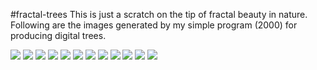#fractal-trees
This is just a scratch on the tip of fractal beauty in nature. Following are the images generated by my simple
 program (2000) for producing digital trees.

![](img/9.gif)
![](img/6.gif)
![](img/3.gif)
![](img/4.gif)
![](img/5.gif)
![](img/7.gif)
![](img/8.gif)
![](img/673.GIF)
![](img/833.GIF)
![](img/741.GIF)
![](img/641.GIF)
![](img/1.gif)

